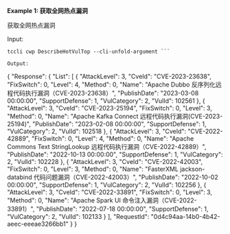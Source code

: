 **Example 1: 获取全网热点漏洞**

获取全网热点漏洞

Input: 

```
tccli cwp DescribeHotVulTop --cli-unfold-argument ```

Output: 
```
{
    "Response": {
        "List": [
            {
                "AttackLevel": 3,
                "CveId": "CVE-2023-23638",
                "FixSwitch": 0,
                "Level": 4,
                "Method": 0,
                "Name": "Apache Dubbo 反序列化远程代码执行漏洞（CVE-2023-23638）",
                "PublishDate": "2023-03-08 00:00:00",
                "SupportDefense": 1,
                "VulCategory": 2,
                "VulId": 102561
            },
            {
                "AttackLevel": 3,
                "CveId": "CVE-2023-25194",
                "FixSwitch": 0,
                "Level": 3,
                "Method": 0,
                "Name": "Apache Kafka Connect 远程代码执行漏洞(CVE-2023-25194)",
                "PublishDate": "2023-02-08 00:00:00",
                "SupportDefense": 1,
                "VulCategory": 2,
                "VulId": 102518
            },
            {
                "AttackLevel": 3,
                "CveId": "CVE-2022-42889",
                "FixSwitch": 0,
                "Level": 4,
                "Method": 0,
                "Name": "Apache Commons Text StringLookup 远程代码执行漏洞（CVE-2022-42889）",
                "PublishDate": "2022-10-13 00:00:00",
                "SupportDefense": 1,
                "VulCategory": 2,
                "VulId": 102228
            },
            {
                "AttackLevel": 3,
                "CveId": "CVE-2022-42003",
                "FixSwitch": 0,
                "Level": 3,
                "Method": 0,
                "Name": "FasterXML jackson-databind 代码问题漏洞（CVE-2022-42003）",
                "PublishDate": "2022-10-02 00:00:00",
                "SupportDefense": 1,
                "VulCategory": 2,
                "VulId": 102256
            },
            {
                "AttackLevel": 3,
                "CveId": "CVE-2022-33891",
                "FixSwitch": 0,
                "Level": 3,
                "Method": 0,
                "Name": "Apache Spark UI 命令注入漏洞（CVE-2022-33891）",
                "PublishDate": "2022-07-18 00:00:00",
                "SupportDefense": 1,
                "VulCategory": 2,
                "VulId": 102133
            }
        ],
        "RequestId": "0d4c94aa-14b0-4b42-aeec-eeeae3266bb1"
    }
}
```


